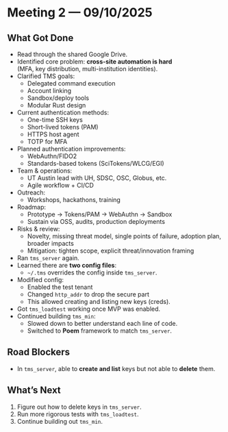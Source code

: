 # Meeting 2 — 09/10/2025

## What Got Done
- Read through the shared Google Drive.
- Identified core problem: **cross-site automation is hard**  
  (MFA, key distribution, multi-institution identities).
- Clarified TMS goals:
    - Delegated command execution
    - Account linking
    - Sandbox/deploy tools
    - Modular Rust design
- Current authentication methods:
    - One-time SSH keys
    - Short-lived tokens (PAM)
    - HTTPS host agent
    - TOTP for MFA
- Planned authentication improvements:
    - WebAuthn/FIDO2
    - Standards-based tokens (SciTokens/WLCG/EGI)
- Team & operations:
    - UT Austin lead with UH, SDSC, OSC, Globus, etc.
    - Agile workflow + CI/CD
- Outreach:
    - Workshops, hackathons, training
- Roadmap:
    - Prototype → Tokens/PAM → WebAuthn → Sandbox
    - Sustain via OSS, audits, production deployments
- Risks & review:
    - Novelty, missing threat model, single points of failure, adoption plan, broader impacts
    - Mitigation: tighten scope, explicit threat/innovation framing
- Ran `tms_server` again.
- Learned there are **two config files**:
    - `~/.tms` overrides the config inside `tms_server`.
- Modified config:
    - Enabled the test tenant
    - Changed `http_addr` to drop the secure part
    - This allowed creating and listing new keys (creds).
- Got `tms_loadtest` working once MVP was enabled.
- Continued building `tms_min`:
    - Slowed down to better understand each line of code.
    - Switched to **Poem** framework to match `tms_server`.

## Road Blockers
- In `tms_server`, able to **create and list** keys but not able to **delete** them.

## What’s Next
1. Figure out how to delete keys in `tms_server`.
2. Run more rigorous tests with `tms_loadtest`.
3. Continue building out `tms_min`.

